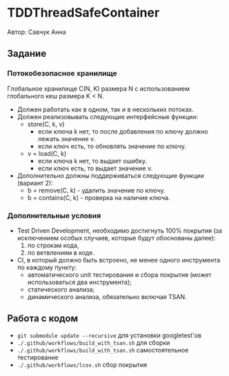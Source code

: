 # TDDThreadSafeContainer

Автор: Савчук Анна

## Задание

### Потокобезопасное хранилище
Глобальное хранилище C(N, K) размера N с использованием глобального кеш размера
K < N.
- Должен работать как в одном, так и в нескольких потоках.
- Должен реализовывать следующие интерфейсные функции:
    - store(C, k, v)
        - если ключа k нет, то после добавления по ключу должно лежать
        значение v.
        - если ключ есть, то обновлять значение по ключу.
    - v = load(C, k)
        - если ключа k нет, то выдает ошибку.
        - если ключ есть, то выдает значение v.
- Дополнительно должны поддерживаться следующие функции (вариант 2):
    - b = remove(C, k) - удалить значение по ключу.
    - b = contains(C, k) - проверка на наличие ключа.

### Дополнительные условия

- Test Driven Development, необходимо достигнуть 100% покрытия (за исключением особых случаев, которые будут обоснованы далее):
    1. по строкам кода,
    2. по ветвлениям в коде.
- CI, в который должно быть встроено, не менее
одного инструмента по каждому пункту:
    * автоматического unit тестирования и сбора покрытия (может использоваться два
    инструмента);
    * статического анализа;
    * динамического анализа, обязательно включая TSAN.

## Работа с кодом

* `git submodule update --recursive` для установки googletest'ов
* `./.github/workflows/build_with_tsan.sh` для сборки
* `./.github/workflows/build_with_tsan.sh` самостоятельное тестирование
* `./.github/workflows/lcov.sh` сбор покрытия
